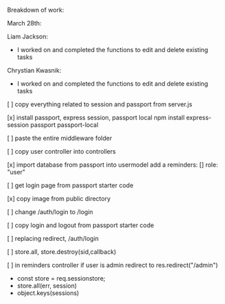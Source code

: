 Breakdown of work:

March 28th:

Liam Jackson:
- I worked on and completed the functions to edit and delete existing tasks

Chrystian Kwasnik:
- I worked on and completed the functions to edit and delete existing tasks

[ ] copy everything related to session and passport from server.js

[x] install passport, express session, passport local npm install express-session passport passport-local

[ ] paste the entire middleware folder

[ ] copy user controller into controllers

[x] import database from passport into usermodel add a reminders: [] role: "user" 

[ ] get login page from passport starter code

[x] copy image from public directory

[ ] change /auth/login to /login

[ ] copy login and logout from passport starter code

[ ] replacing redirect, /auth/login

[ ] store.all, store.destroy(sid,callback)

[ ] in reminders controller if user is admin redirect to res.redirect("/admin")

- const store = req.sessionstore;
- store.all(err, session)
- object.keys(sessions)
